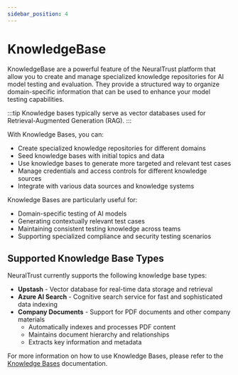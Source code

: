 ```yaml
---
sidebar_position: 4
---
```


# KnowledgeBase

KnowledgeBase are a powerful feature of the NeuralTrust platform that allow you to create and manage specialized knowledge repositories for AI model testing and evaluation. They provide a structured way to organize domain-specific information that can be used to enhance your model testing capabilities.

:::tip
Knowledge bases typically serve as vector databases used for Retrieval-Augmented Generation (RAG).
:::

With Knowledge Bases, you can:

- Create specialized knowledge repositories for different domains
- Seed knowledge bases with initial topics and data
- Use knowledge bases to generate more targeted and relevant test cases
- Manage credentials and access controls for different knowledge sources
- Integrate with various data sources and knowledge systems

Knowledge Bases are particularly useful for:

- Domain-specific testing of AI models
- Generating contextually relevant test cases
- Maintaining consistent testing knowledge across teams
- Supporting specialized compliance and security testing scenarios

## Supported Knowledge Base Types

NeuralTrust currently supports the following knowledge base types:

- **Upstash** - Vector database for real-time data storage and retrieval
- **Azure AI Search** - Cognitive search service for fast and sophisticated data indexing
- **Company Documents** - Support for PDF documents and other company materials
  - Automatically indexes and processes PDF content
  - Maintains document hierarchy and relationships
  - Extracts key information and metadata

For more information on how to use Knowledge Bases, please refer to the [Knowledge Bases](docs/sdks/python-sdk/api-reference/knowledge-base-client.md) documentation.
